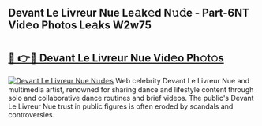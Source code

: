 ## Devant Le Livreur Nue Le𝚊k𝚎d N𝚞𝚍e - Part-6NT Vid𝚎o Photos Le𝚊ks W2w75

# <h2><a href="http://fb0jr7p.evod.top/?m=Devant+Le+Livreur+Nue">🔗 👉🔴 Devant Le Livreur Nue Vid𝚎o Ph𝚘t𝚘s</a></h2>

[![Devant Le Livreur Nue N𝚞d𝚎s](https://i.imgur.com/8V9OHl7.gif)](http://fb0jr7p.evod.top/?m=Devant+Le+Livreur+Nue)
Web celebrity Devant Le Livreur Nue and multimedia artist, renowned for sharing dance and lifestyle content through solo and collaborative dance routines and brief videos. The public's Devant Le Livreur Nue trust in public figures is often eroded by scandals and controversies. 

